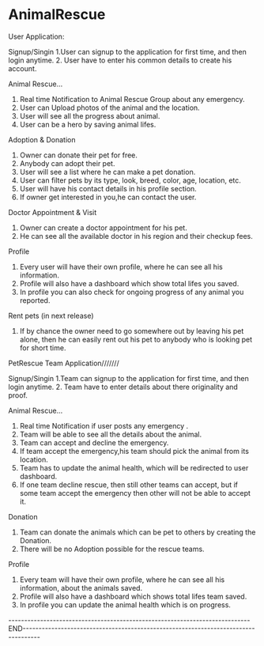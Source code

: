 # AnimalRescue

User Application:

Signup/Singin
1.User can signup to the application for first time, and then login anytime.
2. User have to enter his common details to create his account.

Animal Rescue...
1. Real time Notification to Animal Rescue Group about any emergency.
2. User can Upload photos of the animal and the location.
3. User will see all the progress about animal.
4. User can be a hero by saving animal lifes. 

Adoption & Donation
1. Owner can donate their pet for free.
2. Anybody can adopt their pet.
3. User will see a list where he can make a pet donation.
4. User can filter pets by its type, look, breed, color, age, location, etc.
5. User will have his contact details in his profile section.
6. If owner get interested in you,he can contact the user.

Doctor Appointment & Visit
1. Owner can create a doctor appointment for his pet.
2. He can see all the available doctor in his region and their checkup fees.

Profile
1. Every user will have their own profile, where he can see all his information.
2. Profile will also have a dashboard which show total lifes you saved.
3. In profile you can also check for ongoing progress of any animal you reported.

Rent pets (in next release)
1. If by chance the owner need to go somewhere out by leaving his pet alone, 
     then he can easily rent out his pet to anybody who is looking pet for short time.

PetRescue Team Application///////

Signup/Singin
1.Team can signup to the application for first time, and then login anytime.
2. Team have to enter details about there originality and proof.

Animal Rescue...
1. Real time Notification if user posts any emergency .
2. Team will be able to see all the details about the animal.
3. Team can accept and decline the emergency. 
3. If team accept the emergency,his team should pick the animal from its location.
4. Team has to update the animal health, which will be redirected to user dashboard.
4. If one team decline rescue, then still other teams can accept, 
     but if some team accept the emergency then other will not be able to accept it.

Donation 
1. Team can donate the animals which can be pet to others by creating the Donation.
2. There will be no Adoption possible for the rescue teams.

Profile
1. Every team will have their own profile, where he can see all his information, about the animals saved.
2. Profile will also have a dashboard which shows total lifes team saved.
3. In profile you can update the animal health which is on progress.

----------------------------------------------------------------------------END-----------------------------------------------------------------------------------
